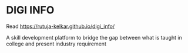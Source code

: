 # DIGI INFO

Read <https://rutuja-kelkar.github.io/digi_info/>


A skill development platform to bridge the gap between what is taught in college and present industry requirement 
